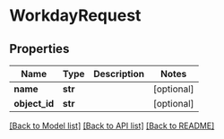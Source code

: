 # WorkdayRequest

## Properties
Name | Type | Description | Notes
------------ | ------------- | ------------- | -------------
**name** | **str** |  | [optional] 
**object_id** | **str** |  | [optional] 

[[Back to Model list]](../README.md#documentation-for-models) [[Back to API list]](../README.md#documentation-for-api-endpoints) [[Back to README]](../README.md)


